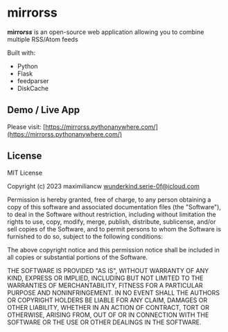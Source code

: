 # mirrorss
**mirro*rss*** is an open-source web application allowing you to
combine multiple RSS/Atom feeds

Built with:
- Python
- Flask
- feedparser
- DiskCache

## Demo / Live App
Please visit: [https://mirrorss.pythonanywhere.com/](https://mirrorss.pythonanywhere.com/)

## License
MIT License

Copyright (c) 2023 maximiliancw <wunderkind.serie-0f@icloud.com>

Permission is hereby granted, free of charge, to any person obtaining a copy
of this software and associated documentation files (the "Software"), to deal
in the Software without restriction, including without limitation the rights
to use, copy, modify, merge, publish, distribute, sublicense, and/or sell
copies of the Software, and to permit persons to whom the Software is
furnished to do so, subject to the following conditions:

The above copyright notice and this permission notice shall be included in all
copies or substantial portions of the Software.

THE SOFTWARE IS PROVIDED "AS IS", WITHOUT WARRANTY OF ANY KIND, EXPRESS OR
IMPLIED, INCLUDING BUT NOT LIMITED TO THE WARRANTIES OF MERCHANTABILITY,
FITNESS FOR A PARTICULAR PURPOSE AND NONINFRINGEMENT. IN NO EVENT SHALL THE
AUTHORS OR COPYRIGHT HOLDERS BE LIABLE FOR ANY CLAIM, DAMAGES OR OTHER
LIABILITY, WHETHER IN AN ACTION OF CONTRACT, TORT OR OTHERWISE, ARISING FROM,
OUT OF OR IN CONNECTION WITH THE SOFTWARE OR THE USE OR OTHER DEALINGS IN THE
SOFTWARE.